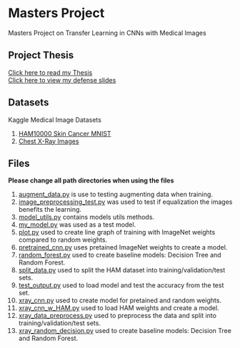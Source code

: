 # Masters Project
Masters Project on Transfer Learning in CNNs with Medical Images

## Project Thesis
[Click here to read my Thesis](Thesis.pdf) </br>
[Click here to view my defense slides](Project_Defense_Slides.pdf)

## Datasets
Kaggle Medical Image Datasets
1. [HAM10000 Skin Cancer MNIST](https://www.kaggle.com/kmader/skin-cancer-mnist-ham10000)
2. [Chest X-Ray Images](https://www.kaggle.com/paultimothymooney/chest-xray-pneumonia)

## Files
**Please change all path directories when using the files**
1. [augment_data.py](augment_data.py) is use to testing augmenting data when training.
2. [image_preprocessing_test.py](image_preprocessing_test.py) was used to test if equalization the images benefits the learning.
3. [model_utils.py](model_utils.py) contains models utils methods.
4. [my_model.py](my_model.py) was used as a test model.
5. [plot.py](plot.py) used to create line graph of training with ImageNet weights compared to random weights.
6. [pretrained_cnn.py](pretrained_cnn.py) uses pretained ImageNet weights to create a model.
7. [random_forest.py](random_forest.py) used to create baseline models: Decision Tree and Random Forest.
8. [split_data.py](split_data.py) used to split the HAM dataset into training/validation/test sets.
9. [test_output.py](test_output.py) used to load model and test the accuracy from the test set.
10. [xray_cnn.py](xray_cnn.py) used to create model for pretained and random weights.
11. [xray_cnn_w_HAM.py](xray_cnn_w_HAM.py) used to load HAM weights and create a model.
12. [xray_data_preprocess.py](xray_data_preprocess.py) used to preprocess the data and split into training/validation/test sets.
13. [xray_random_decision.py](xray_random_decision.py) used to create baseline models: Decision Tree and Random Forest.
